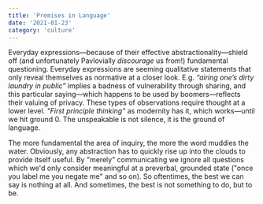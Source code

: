 ```yaml
---
title: 'Premises in Language'
date: '2021-01-23'
category: 'culture'
---
```


Everyday expressions—because of their effective abstractionality—shield off (and unfortunately Pavlovially _discourage_ us from!) fundamental questioning. Everyday expressions are seeming qualitative statements that only reveal themselves as normative at a closer look. E.g. _“airing one’s dirty laundry in public”_ implies a badness of vulnerability through sharing, and this particular saying—which happens to be used by boomers—reflects their valuing of privacy. These types of observations require thought at a lower level. _"First principle thinking"_ as modernity has it, which works—until we hit ground 0. The unspeakable is not silence, it is the ground of language.

The more fundamental the area of inquiry, the more the word muddies the water. Obviously, any abstraction has to quickly rise up into the clouds to provide itself useful. By "merely" communicating we ignore all questions which we'd only consider meaningful at a preverbal, grounded state ("once you label me you negate me" and so on). So oftentimes, the best we can say is nothing at all. And sometimes, the best is not something to do, but to be.
